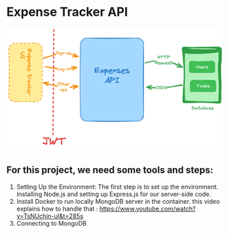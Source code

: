 # Expense Tracker API
 ![](images/expense-tracker-api.png)
 ## For this project, we need some tools and steps:
1. Setting Up the Environment: The first step is to set up the environment. Installing Node.js and setting up Express.js for our server-side code.   
2. Install Docker to run locally MongoDB server in the container. this video explains how to handle that : 
https://www.youtube.com/watch?v=TsNUchjn-uI&t=285s
3. Connecting to MongoDB

